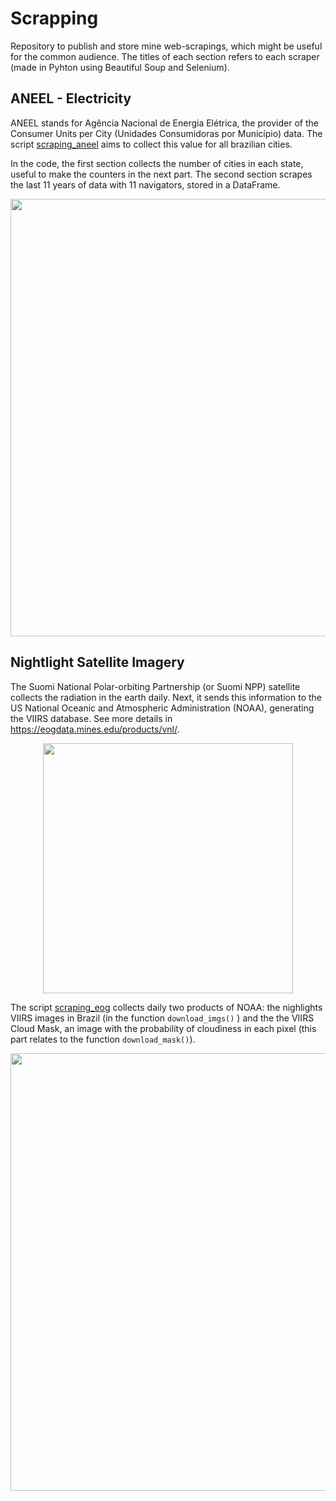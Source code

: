 # Scrapping
Repository to publish and store mine web-scrapings, which might be useful for the common audience. The titles of each section refers to each scraper (made in Pyhton using Beautiful Soup and Selenium).

## ANEEL - Electricity
ANEEL stands for Agência Nacional de Energia Elétrica, the provider of the Consumer Units per City (Unidades Consumidoras por Município) data. The script [scraping_aneel](https://github.com/Vilmar1/my-scrappings/blob/main/scraping_aneel.py) aims to collect this value for all brazilian cities. 

In the code, the first section collects the number of cities in each state, useful to make the counters in the next part. The second section scrapes the last 11 years of data with 11 navigators, stored in a DataFrame.  

<p align="center">
  <img src="https://user-images.githubusercontent.com/38505459/185278775-ad02dc73-d366-4583-bd56-086b7f2da128.png" width="700">
</p>

## Nightlight Satellite Imagery
The Suomi National Polar-orbiting Partnership (or Suomi NPP) satellite collects the radiation in the earth daily. Next, it sends this information to the US National Oceanic and Atmospheric Administration (NOAA), generating the VIIRS database. See more details in https://eogdata.mines.edu/products/vnl/.

<p align="center">
  <img src="https://user-images.githubusercontent.com/38505459/185278031-9df3c9f9-d81c-4acd-a4cd-c49b2fa27a40.png" width="400">
</p>

The script [scraping_eog](https://github.com/Vilmar1/my-scrappings/blob/main/scraping_eog.py) collects daily two products of NOAA: the nighlights VIIRS images in Brazil (in the function ```download_imgs()``` ) and the the VIIRS Cloud Mask, an image with the probability of cloudiness in each pixel (this part relates to the function ```download_mask()```).

<p align="center">
   <img src="https://user-images.githubusercontent.com/38505459/185278463-44162138-0295-42a0-ba16-26d27a5dae7b.png" width="700">
</p>

